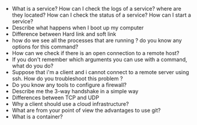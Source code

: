 - What is a service? How can I check the logs of a service? where are they located? How can I check the status of a service? How can I start a service?
- Describe what happens when I boot up my computer
- Difference between Hard link and soft link
- how do we see all the processes that are running ? do you know any options for this command?
- How can we check if there is an open connection to a remote host?
- If you don't remember which arguments you can use with a command, what do you do?
- Suppose that i'm a client and i cannot connect to a remote server using ssh. How do you troubleshoot this problem ?
- Do you know any tools to configure a firewall?
- Describe me the 3-way handshake in a simple way
- Differences between TCP and UDP
- Why a client should use a cloud infrastructure?
- What are from your point of view the advantages to use git?
- What is a container?

